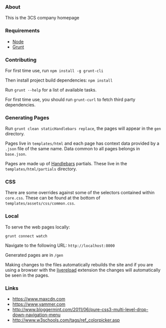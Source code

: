 ### About

This is the 3CS company homepage

### Requirements

* [Node](http://nodejs.org)
* [Grunt](http://gruntjs.com)

### Contributing

For first time use, run `npm install -g grunt-cli`

Then install project build dependencies: `npm install`

Run `grunt --help` for a list of available tasks.

For first time use, you should run `grunt-curl` to fetch third party dependencies.

### Generating Pages

Run `grunt clean staticHandlebars replace`, the pages will appear in the `gen` directory.

Pages live in `templates/html` and each page has context data provided by a `.json` file of the same name.
Data common to all pages belongs in `base.json`.

Pages are made up of [Handlebars](http://handlebarsjs.com/) partials.
These live in the `templates/html/partials` directory.

### CSS

There are some overrides against some of the selectors contained within `core.css`.  These can be found at the bottom of
`templates/assets/css/common.css`.

### Local

To serve the web pages locally:

    grunt connect watch

Navigate to the following URL: `http://localhost:8000`

Generated pages are in `/gen`

Making changes to the files automatically rebuilds the site and if you are using a browser
with the [livereload](http://feedback.livereload.com/knowledgebase/articles/86242-how-do-i-install-and-use-the-browser-extensions-) extension the changes will automatically be seen in the pages.

### Links

* https://www.maxcdn.com
* https://www.yammer.com
* http://www.bloggermint.com/2011/06/pure-css3-multi-level-drop-down-navigation-menu
* http://www.w3schools.com/tags/ref_colorpicker.asp
